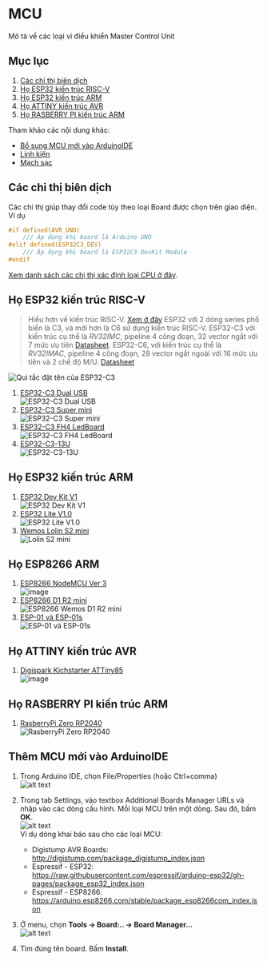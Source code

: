 # MCU

Mô tả về các loại vi điều khiển Master Control Unit

## Mục lục

1. [Các chỉ thị biên dịch](#các-chỉ-thị-biên-dịch)
2. [Họ ESP32 kiến trúc RISC-V](#họ-esp32-kiến-trúc-risc-v)
3. [Họ ESP32 kiến trúc ARM](#họ-esp32-kiến-trúc-arm)
4. [Họ ATTINY kiến trúc AVR](#họ-attiny-kiến-trúc-avr)
5. [Họ RASBERRY PI kiến trúc ARM](#họ-rasberry-pi-kiến-trúc-arm)

Tham khảo các nội dung khác:

- [Bổ sung MCU mới vào ArduinoIDE](#thêm-mcu-mới-vào-arduinoide)
- [Linh kiện](https://neittien0110.github.io/linhkiendientu/)
- [Mạch sạc](https://neittien0110.github.io/linhkiendientu/EasyEDA_Library.html#m%E1%BA%A1ch-s%E1%BA%A1c)

## Các chỉ thị biên dịch

Các chỉ thị giúp thay đổi code tùy theo loại Board được chọn trên giao diện. Ví dụ

```C
#if defined(AVR_UNO)
    /// Áp dùng khi board là Arduino UNO
#elif defined(ESP32C3_DEV)
    /// Áp dụng khi board là ESP32C3 DevKit Module
#endif       
```

[Xem danh sách các chị thị xác định loại CPU ở đây](./preprocessor.vi.md).

## Họ ESP32 kiến trúc RISC-V

>Hiểu hơn về kiến trúc RISC-V. [Xem ở đây](https://neittien0110.github.io/RISC-VFundamentalMaterials)
ESP32 với 2 dòng series phổ biến là C3, và mới hơn là C6 sử dụng kiến trúc RISC-V.
ESP32-C3 với kiến trúc cụ thể là *RV32IMC*, pipeline 4 công đoạn, 32 vector ngắt với 7 mức ưu tiên [Datasheet](https://www.espressif.com/sites/default/files/documentation/esp32-c3_datasheet_en.pdf).
ESP32-C6, với kiến trúc cụ thể là *RV32IMAC*, pipeline 4 công đoạn, 28 vector ngắt ngoài với 16 mức ưu tiên và 2 chế độ M/U. [Datasheet](https://www.espressif.com/sites/default/files/documentation/esp32-c6_datasheet_en.pdf)

![Qui tắc đặt tên của ESP32-C3](./assets/esp32-c3_naming.png)

1. [ESP32-C3 Dual USB](ESP32/ESP32-C3_DevKitM_1_dual_usb.md)\
    ![ESP32-C3 Dual USB](./assets/esp32-c3.1.png)
2. [ESP32-C3 Super mini](ESP32/ESP32-C3_SuperMini.md)\
    ![ESP32-C3 Super mini](./assets/ESP32-C3_SuperMini.png)
3. [ESP32-C3 FH4 LedBoard](ESP32/ESP32-C3_FH4_LedBoard.md)\
    ![ESP32-C3 FH4 LedBoard](./assets/ESP32-C3_FH4_LedBoard.png)
4. [ESP32-C3-13U](ESP32/ESP32-C3_13U_Kit_NodeMCU.md)\
    ![ESP32-C3-13U ](./assets/esp32-c3-13u-kit_nodemcu_front.png)

## Họ ESP32 kiến trúc ARM

1. [ESP32 Dev Kit V1](ESP32/ESP32_Dev_Kit_V1.md) \
   ![ESP32 Dev Kit V1](https://github.com/neittien0110/MCU/assets/8079397/8a15155f-7191-4dea-92c6-5b0b96403807)
2. [ESP32 Lite V1.0](ESP32/ESP32_Lite_V1.0.md)\
   ![ESP32 Lite V1.0](https://github.com/neittien0110/MCU/assets/8079397/6234a674-fa97-4ba6-bf02-6be6ef4023d3)
3. [Wemos Lolin S2 mini](ESP32/Lolin_S2_mini.md)\
   ![Lolin S2 mini](https://github.com/neittien0110/MCU/assets/8079397/28776905-6750-4990-a436-22e171ad1bad)

## Họ ESP8266 ARM

1. [ESP8266 NodeMCU Ver 3](ESP8266/NodeMCU_V3.md)\
   ![image](https://github.com/neittien0110/MCU/assets/8079397/f32df356-5468-4375-ae79-c744f414449b)
2. [ESP8266 D1 R2 mini](ESP8266/Wemosd1r2mini.md)\
   ![ESP8266 Wemos D1 R2 mini](./assets/esp8266_wemosd1r2mini_thumbnail.png)
3. [ESP-01 và ESP-01s](ESP8266/ESP01.md)\
   ![ESP-01 và ESP-01s](assets/esp-01_top.png)

## Họ ATTINY kiến trúc AVR

1. [Digispark Kichstarter ATTiny85](ATTiny/Digispark_Kickstarter_ATTiny85.md)\
   ![image](https://github.com/neittien0110/MCU/assets/8079397/de27b818-f12e-478a-907c-27ee331f2706)

## Họ RASBERRY PI kiến trúc ARM

1. [RasberryPi Zero RP2040](RasberryPi/RasberryPi-Zero-RP2040.md)\
   ![RasberryPi Zero RP2040](./assets/rp2040_zero.png)

## Thêm MCU mới vào ArduinoIDE

1. Trong Arduino IDE, chọn File/Properties (hoặc Ctrl+comma)\
![alt text](./assets/arduinoide_preferences.png)

2. Trong tab Settings, vào textbox Additional Boards Manager URLs và nhập vào các dòng cấu hình. Mỗi loại MCU trên một dòng. Sau đó, bấm **OK**. \
![alt text](./assets/arduinoide_boardurl.png)\
Ví dụ dòng khai báo sau cho các loại MCU:
   - Digistump AVR Boards: <http://digistump.com/package_digistump_index.json>
   - Espressif - ESP32: <https://raw.githubusercontent.com/espressif/arduino-esp32/gh-pages/package_esp32_index.json>
   - Espressif - ESP8266: <https://arduino.esp8266.com/stable/package_esp8266com_index.json>

3. Ở menu, chọn **Tools → Board:.. → Board Manager…**\
![alt text](./assets/arduinoide_boardmanager.png)

4. Tìm đúng tên board. Bấm **Install**.

